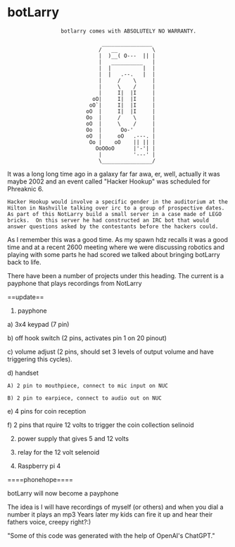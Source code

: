 # botLarry
                     botlarry comes with ABSOLUTELY NO WARRANTY.

                                  ________________                       
                                 /   __           \
                                 |  )__( O---  || |                      
                                 |   __________   |
                                 |  |          |  |
                                 |  |   .--.   |  |                      
                                 |     /    \     |                      
                                 |     \    /     |                      
                                 |     I|  |I     |                      
                               oO|     I|  |I     |                      
                              oO`|     I|  |I     |                      
                             oO  |     I|  |I     |                      
                             Oo  |     /    \     |                      
                             oO  |     \    /     |                      
                             Oo  |      Oo-'      |                      
                             oO  |     oO   .---. |                      
                              Oo |    oO    || || |                      
                                OoOOoO      |'-'| |                      
                                 |          '---' |                      
                                 \________________/


 
  It was a long long time ago in a galaxy far far awa, er, well, actually it was maybe 2002 and an event called "Hacker Hookup" was scheduled for Phreaknic 6.

    Hacker Hookup would involve a specific gender in the auditorium at the Hilton in Nashville talking over irc to a group of prospective dates.  As part of this NotLarry build a small server in a case made of LEGO bricks.  On this server he had constructed an IRC bot that would answer questions asked by the contestants before the hackers could.                                        
                                                                                  
  As I remember this was a good time.  As my spawn hdz recalls it was a good time and at a recent 2600 meeting where we were discussing robotics and playing with some parts he had scored we talked about bringing botLarry back to life.
                                                                             
  There have been a number of projects under this heading.  The current is a payphone that plays recordings from NotLarry


==update==

1) payphone

  a) 3x4 keypad (7 pin)

  b) off hook switch (2 pins, activates pin 1 on 20 pinout)

  c) volume adjust (2 pins, should set 3 levels of output volume and have triggering this cycles).

  d) handset

    A) 2 pin to mouthpiece, connect to mic input on NUC

    B) 2 pin to earpiece, connect to audio out on NUC

  e) 4 pins for coin reception

  f) 2 pins that rquire 12 volts to trigger the coin collection selinoid

2) power supply that gives 5 and 12 volts

3) relay for the 12 volt selenoid

4) Raspberry pi 4




====phonehope====

botLarry will now become a payphone

The idea is I will have recordings of myself (or others) and when you dial a number it plays an mp3 
Years later my kids can fire it up and hear their fathers voice, creepy right?:)



"Some of this code was generated with the help of OpenAI's ChatGPT."

